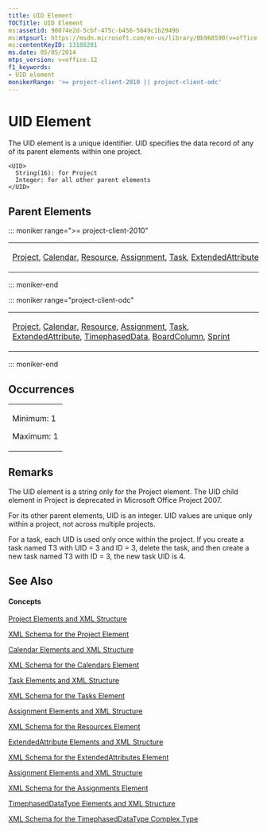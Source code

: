 ```yaml
---
title: UID Element
TOCTitle: UID Element
ms:assetid: 90074e2d-5cbf-475c-b456-5649c1b2949b
ms:mtpsurl: https://msdn.microsoft.com/en-us/library/Bb968590(v=office.12)
ms:contentKeyID: 13188281
ms.date: 05/05/2014
mtps_version: v=office.12
f1_keywords:
- UID element
monikerRange: '>= project-client-2010 || project-client-odc'
---
```


# UID Element




The UID element is a unique identifier. UID specifies the data record of any of its parent elements within one project.

    <UID>
      String(16): for Project
      Integer: for all other parent elements
    </UID>

## Parent Elements

::: moniker range=">= project-client-2010"

<table>
<colgroup>
<col style="width: 100%" />
</colgroup>
<tbody>
<tr class="odd">
<td><p><a href="project-element.md">Project</a>, <a href="calendar-element.md">Calendar</a>, <a href="resource-element.md">Resource</a>, <a href="assignment-element.md">Assignment</a>, <a href="task-element.md">Task</a>, <a href="extendedattribute-element.md">ExtendedAttribute</a>, <a href="timephaseddata-element.md">TimephasedData</a></p></td>
</tr>
</tbody>
</table>

::: moniker-end

::: moniker range="project-client-odc"

<table>
<colgroup>
<col style="width: 100%" />
</colgroup>
<tbody>
<tr class="odd">
<td><p><a href="project-element.md">Project</a>, <a href="calendar-element.md">Calendar</a>, <a href="resource-element.md">Resource</a>, <a href="assignment-element.md">Assignment</a>, <a href="task-element.md">Task</a>, <a href="extendedattribute-element.md">ExtendedAttribute</a>, <a href="timephaseddata-element.md">TimephasedData</a>, <a href="boardcolumn-element.md">BoardColumn</a>, <a href="sprint-element.md">Sprint</a></p></td>
</tr>
</tbody>
</table>

::: moniker-end

## Occurrences

<table>
<colgroup>
<col style="width: 100%" />
</colgroup>
<tbody>
<tr class="odd">
<td><p>Minimum: 1</p>
<p>Maximum: 1</p></td>
</tr>
</tbody>
</table>

## Remarks

The UID element is a string only for the Project element. The UID child element in Project is deprecated in Microsoft Office Project 2007.

For its other parent elements, UID is an integer. UID values are unique only within a project, not across multiple projects.

For a task, each UID is used only once within the project. If you create a task named T3 with UID = 3 and ID = 3, delete the task, and then create a new task named T3 with ID = 3, the new task UID is 4.

## See Also

#### Concepts

[Project Elements and XML Structure](project-elements-and-xml-structure.md)

[XML Schema for the Project Element](xml-schema-for-the-project-element.md)

[Calendar Elements and XML Structure](calendar-elements-and-xml-structure.md)

[XML Schema for the Calendars Element](xml-schema-for-the-calendars-element.md)

[Task Elements and XML Structure](task-elements-and-xml-structure.md)

[XML Schema for the Tasks Element](xml-schema-for-the-tasks-element.md)

[Assignment Elements and XML Structure](assignment-elements-and-xml-structure.md)

[XML Schema for the Resources Element](xml-schema-for-the-resources-element.md)

[ExtendedAttribute Elements and XML Structure](extendedattribute-elements-and-xml-structure.md)

[XML Schema for the ExtendedAttributes Element](xml-schema-for-the-extendedattributes-element.md)

[Assignment Elements and XML Structure](assignment-elements-and-xml-structure.md)

[XML Schema for the Assignments Element](xml-schema-for-the-assignments-element.md)

[TimephasedDataType Elements and XML Structure](timephaseddatatype-elements-and-xml-structure.md)

[XML Schema for the TimephasedDataType Complex Type](xml-schema-for-the-timephaseddatatype-complex-type.md)

